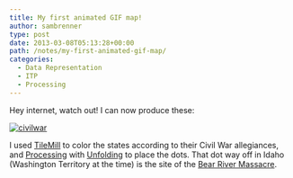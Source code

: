 ```yaml
---
title: My first animated GIF map!
author: sambrenner
type: post
date: 2013-03-08T05:13:28+00:00
path: /notes/my-first-animated-gif-map/
categories:
  - Data Representation
  - ITP
  - Processing
---
```

Hey internet, watch out! I can now produce these:

[<img class="aligncenter size-full wp-image-348" alt="civilwar" src="/img/uploads/2013/03/civilwar.gif"  />][1]

I used [TileMill][2] to color the states according to their Civil War allegiances, and [Processing][3] with [Unfolding][4] to place the dots. That dot way off in Idaho (Washington Territory at the time) is the site of the [Bear River Massacre][5].

 [1]: /img/uploads/2013/03/civilwar.gif
 [2]: http://mapbox.com/tilemill/
 [3]: http://processing.org/
 [4]: http://unfoldingmaps.org/
 [5]: http://en.wikipedia.org/wiki/Bear_River_Massacre
